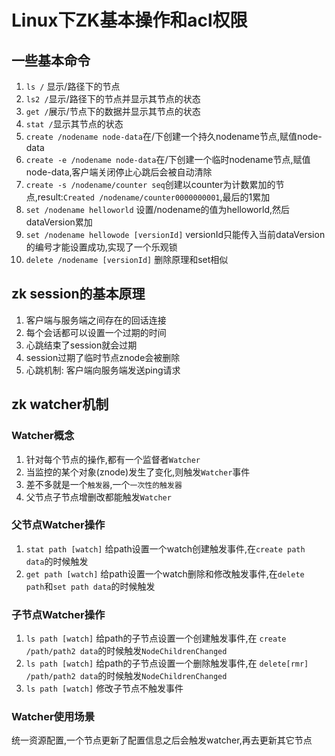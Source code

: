 # Linux下ZK基本操作和acl权限

## 一些基本命令
1. `ls /` 显示/路径下的节点
2. `ls2 /`显示/路径下的节点并显示其节点的状态
3. `get /`展示/节点下的数据并显示其节点的状态
4. `stat /`显示其节点的状态
5. `create /nodename node-data`在/下创建一个持久nodename节点,赋值node-data
6. `create -e /nodename node-data`在/下创建一个临时nodename节点,赋值node-data,客户端关闭停止心跳后会被自动清除
7. `create -s /nodename/counter seq`创建以counter为计数累加的节点,result:`Created /nodename/counter0000000001`,最后的1累加
8. `set /nodename helloworld` 设置/nodename的值为helloworld,然后dataVersion累加
9. `set /nodename hellowode [versionId]` versionId只能传入当前dataVersion的编号才能设置成功,实现了一个乐观锁
10. `delete /nodename [versionId]` 删除原理和set相似

## zk session的基本原理
1. 客户端与服务端之间存在的回话连接
2. 每个会话都可以设置一个过期的时间
3. 心跳结束了session就会过期
4. session过期了临时节点znode会被删除
5. 心跳机制: 客户端向服务端发送ping请求

## zk watcher机制

### Watcher概念

1. 针对每个节点的操作,都有一个监督者`Watcher`
2. 当监控的某个对象(znode)发生了变化,则触发`Watcher`事件
3. 差不多就是一个`触发器`,一个`一次性的触发器`
4. 父节点子节点增删改都能触发`Watcher`

### 父节点Watcher操作
1. `stat path [watch]` 给path设置一个watch创建触发事件,在`create path data`的时候触发
2. `get path [watch]` 给path设置一个watch删除和修改触发事件,在`delete path`和`set path data`的时候触发

### 子节点Watcher操作
1. `ls path [watch]` 给path的子节点设置一个创建触发事件,在 `create /path/path2 data`的时候触发`NodeChildrenChanged`
2. `ls path [watch]` 给path的子节点设置一个删除触发事件,在 `delete[rmr] /path/path2 data`的时候触发`NodeChildrenChanged`
3. `ls path [watch]` 修改子节点不触发事件

### Watcher使用场景
统一资源配置,一个节点更新了配置信息之后会触发watcher,再去更新其它节点